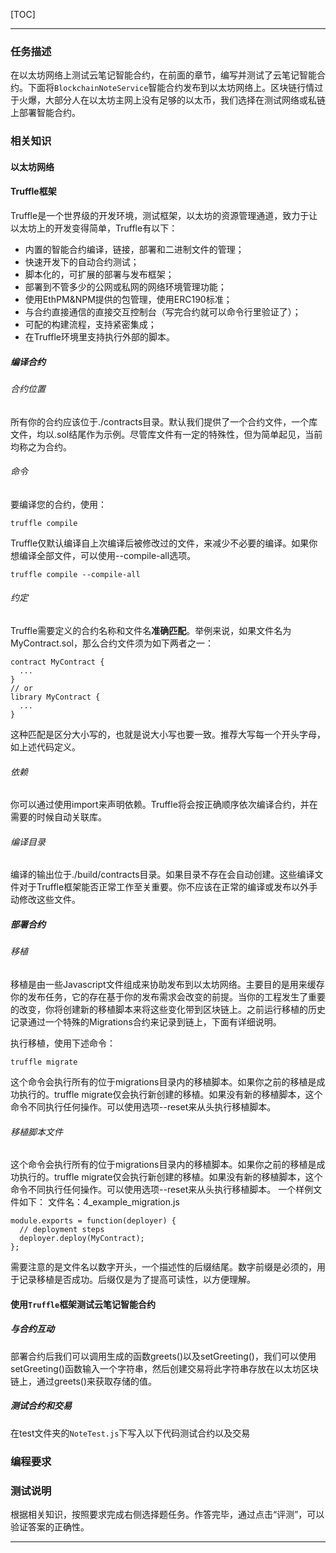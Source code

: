 [TOC]

---

### 任务描述

在以太坊网络上测试云笔记智能合约，在前面的章节，编写并测试了云笔记智能合约。下面将`BlockchainNoteService`智能合约发布到以太坊网络上。区块链行情过于火爆，大部分人在以太坊主网上没有足够的以太币，我们选择在测试网络或私链上部署智能合约。

### 相关知识

#### 以太坊网络

#### Truffle框架

Truffle是一个世界级的开发环境，测试框架，以太坊的资源管理通道，致力于让以太坊上的开发变得简单，Truffle有以下：

* 内置的智能合约编译，链接，部署和二进制文件的管理；
* 快速开发下的自动合约测试；
* 脚本化的，可扩展的部署与发布框架；
* 部署到不管多少的公网或私网的网络环境管理功能；
* 使用EthPM&NPM提供的包管理，使用ERC190标准；
* 与合约直接通信的直接交互控制台（写完合约就可以命令行里验证了）；
* 可配的构建流程，支持紧密集成；
* 在Truffle环境里支持执行外部的脚本。

##### 编译合约

###### 合约位置

所有你的合约应该位于./contracts目录。默认我们提供了一个合约文件，一个库文件，均以.sol结尾作为示例。尽管库文件有一定的特殊性，但为简单起见，当前均称之为合约。

###### 命令

要编译您的合约，使用：

```
truffle compile
```

Truffle仅默认编译自上次编译后被修改过的文件，来减少不必要的编译。如果你想编译全部文件，可以使用--compile-all选项。

```
truffle compile --compile-all
```

###### 约定

Truffle需要定义的合约名称和文件名**准确匹配**。举例来说，如果文件名为MyContract.sol，那么合约文件须为如下两者之一：

```
contract MyContract {
  ...
}
// or
library MyContract {
  ...
}
```

这种匹配是区分大小写的，也就是说大小写也要一致。推荐大写每一个开头字母，如上述代码定义。

###### 依赖

你可以通过使用import来声明依赖。Truffle将会按正确顺序依次编译合约，并在需要的时候自动关联库。

###### 编译目录

编译的输出位于./build/contracts目录。如果目录不存在会自动创建。这些编译文件对于Truffle框架能否正常工作至关重要。你不应该在正常的编译或发布以外手动修改这些文件。

##### 部署合约

###### 移植

移植是由一些Javascript文件组成来协助发布到以太坊网络。主要目的是用来缓存你的发布任务，它的存在基于你的发布需求会改变的前提。当你的工程发生了重要的改变，你将创建新的移植脚本来将这些变化带到区块链上。之前运行移植的历史记录通过一个特殊的Migrations合约来记录到链上，下面有详细说明。

执行移植，使用下述命令：

```
truffle migrate
```

这个命令会执行所有的位于migrations目录内的移植脚本。如果你之前的移植是成功执行的。truffle migrate仅会执行新创建的移植。如果没有新的移植脚本，这个命令不同执行任何操作。可以使用选项--reset来从头执行移植脚本。

###### 移植脚本文件

这个命令会执行所有的位于migrations目录内的移植脚本。如果你之前的移植是成功执行的。truffle migrate仅会执行新创建的移植。如果没有新的移植脚本，这个命令不同执行任何操作。可以使用选项--reset来从头执行移植脚本。
一个样例文件如下：
文件名：4_example_migration.js

```
module.exports = function(deployer) {
  // deployment steps
  deployer.deploy(MyContract);
};
```

需要注意的是文件名以数字开头，一个描述性的后缀结尾。数字前缀是必须的，用于记录移植是否成功。后缀仅是为了提高可读性，以方便理解。

#### 使用`Truffle`框架测试云笔记智能合约

##### 与合约互动

部署合约后我们可以调用生成的函数greets()以及setGreeting()，我们可以使用setGreeting()函数输入一个字符串，然后创建交易将此字符串存放在以太坊区块链上，通过greets()来获取存储的值。

##### 测试合约和交易

 在test文件夹的`NoteTest.js`下写入以下代码测试合约以及交易







### 编程要求



### 测试说明

根据相关知识，按照要求完成右侧选择题任务。作答完毕，通过点击“评测”，可以验证答案的正确性。

---
